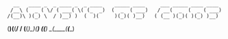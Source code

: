       __   ____ _  _ ____ _  _ ____    _____ ____     ___ _____ ____ ____ 
     /__\ (  _ ( \/ ( ___( \( (_  _)  (  _  ( ___)   / __(  _  (  _ ( ___)
    /(__)\ )(_) \  / )__) )  (  )(     )(_)( )__)   ( (__ )(_)( )(_) )__) 
   (__)(__(____/ \/ (____(_)\_)(__)   (_____(__)     \___(_____(____(____)

